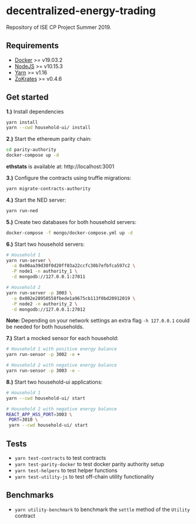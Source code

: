 # decentralized-energy-trading

Repository of ISE CP Project Summer 2019.

## Requirements

- [Docker](https://docs.docker.com/install/) >= v19.03.2
- [NodeJS](https://nodejs.org/en/download/) >= v10.15.3
- [Yarn](https://yarnpkg.com/lang/en/docs/install) >= v1.16
- [ZoKrates](https://github.com/Zokrates/ZoKrates) >= v0.4.6

## Get started

**1.)** Install dependencies

```bash
yarn install
yarn --cwd household-ui/ install
```

**2.)** Start the ethereum parity chain:
```bash
cd parity-authority
docker-compose up -d
```
**ethstats** is available at: http://localhost:3001

**3.)** Configure the contracts using truffle migrations:

```bash
yarn migrate-contracts-authority
```

**4.)** Start the NED server:

```bash
yarn run-ned
```

**5.)** Create two databases for both household servers:
```bash
docker-compose -f mongo/docker-compose.yml up -d
```

**6.)** Start two household servers:
```bash
# Household 1
yarn run-server \
  -a 0x00aa39d30f0d20ff03a22ccfc30b7efbfca597c2 \
  -P node1 -n authority_1 \
  -d mongodb://127.0.0.1:27011
```

```bash
# Household 2
yarn run-server -p 3003 \
  -a 0x002e28950558fbede1a9675cb113f0bd20912019 \
  -P node2 -n authority_2 \
  -d mongodb://127.0.0.1:27012
```

**Note:** Depending on your network settings an extra flag `-h 127.0.0.1` could be needed for both households.

**7.)** Start a mocked sensor for each household:
```bash
# Household 1 with positive energy balance
yarn run-sensor -p 3002 -e +
```

```bash
# Household 2 with negative energy balance
yarn run-sensor -p 3003 -e -
```

**8.)** Start two household-ui applications:

```bash
# Household 1
yarn --cwd household-ui/ start
```

```bash
# Household 2 with negative energy balance
REACT_APP_HSS_PORT=3003 \
 PORT=3010 \
 yarn --cwd household-ui/ start
```
## Tests

- `yarn test-contracts` to test contracts
- `yarn test-parity-docker` to test docker parity authority setup
- `yarn test-helpers` to test helper functions
- `yarn test-utility-js` to test off-chain utility functionality


## Benchmarks

- `yarn utility-benchmark` to benchmark the `settle` method of the `Utility` contract
